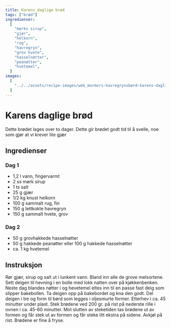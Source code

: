 ```yaml
---
title: Karens daglige brød
tags: ["brød"]
ingredienser:
  [
    "mørks sirup",
    "gjær",
    "helkorn",
    "rug",
    "havregryn",
    "grov hvete",
    "hasselnøtter",
    "peanøtter",
    "hvetemel",
  ]
images:
  [
    "../../assets/recipe-images/web_mormors-havregrynsbørd-karens-daglige-brød.jpg",
  ]
---
```


# Karens daglige brød

Dette brødet lages over to dager. Dette gir brødet godt tid til å svelle, noe som gjør at vi krever lite gjær

## Ingredienser

### Dag 1

- 1,2 l vann, fingervarmt
- 2 ss mørk sirup
- 1 ts salt
- 25 g gjær
- 1/2 kg knust helkorn
- 100 g sammalt rug, fin
- 150 g lettkokte havregryn
- 150 g sammalt hvete, grov

### Dag 2

- 50 g grovhakkede hasselnøtter
- 50 g hakkede peanøtter eller 100 g hakkede hasselnøtter
- ca. 1 kg hvetemel

## Instruksjon

Rør gjær, sirup og salt ut i lunkent vann. Bland inn alle de grove melsortene. Sett deigen til hevning i en bolle med lokk natten over på kjøkkenbenken. Neste dag blandes nøtter i og hevetemel eltes inn til en passe fast deig som slipper bakebollen. Ta deigen opp på bakebordet og kna den godt. Del deigen i tre og form til børd som legges i oljesmurte former. Etterhev i ca. 45 minutter under plast. Stek brødene ved 200 gr. på rist på nederste rille i ovnen i ca. 45-60 minutter. Mot slutten av steketiden tas brødene ut av formen og får stek ut av formen og får steke litt ekstra på sidene. Avkjøl på rist. Brødene er fine å fryse.
